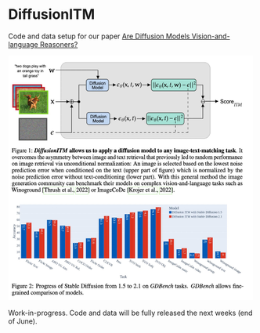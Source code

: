 # DiffusionITM
Code and data setup for our paper [Are Diffusion Models Vision-and-language Reasoners?](https://arxiv.org/abs/2305.16397)

<img src="images/mainfig.jpeg" width="500" height="500">

Work-in-progress. Code and data will be fully released the next weeks (end of June).

<!-- ## Setup

Install torch & torchvision.
Navigate to diffusers and run setup.py install
 -->
